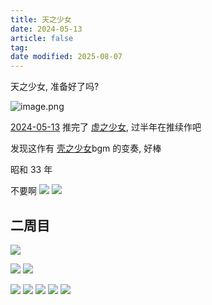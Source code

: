 ```yaml
---
title: 天之少女
date: 2024-05-13
article: false
tag:
date modified: 2025-08-07
---
```


天之少女, 准备好了吗?

![image.png](https://oss.naglfar28.com/naglfar28/202405130957231.png)

[2024-05-13](../../10IMYMEMINE/日记/2024-05-13) 推完了 [虚之少女](虚之少女), 过半年在推续作吧

发现这作有 [壳之少女](壳之少女)bgm 的变奏, 好棒

昭和 33 年


不要啊
![](https://oss.naglfar28.com/naglfar28/202508101628404.png)
![](https://oss.naglfar28.com/naglfar28/202508101629971.png)
## 二周目
![](https://oss.naglfar28.com/naglfar28/202508132158229.png)


![](https://oss.naglfar28.com/naglfar28/202508101631257.png)
![](https://oss.naglfar28.com/naglfar28/202508101631579.png)

![](https://oss.naglfar28.com/naglfar28/202508101633908.png)
![](https://oss.naglfar28.com/naglfar28/202508101633999.png)
![](https://oss.naglfar28.com/naglfar28/202508101635343.png)
![](https://oss.naglfar28.com/naglfar28/202508101736551.png)
![](https://oss.naglfar28.com/naglfar28/202508101736509.png)

